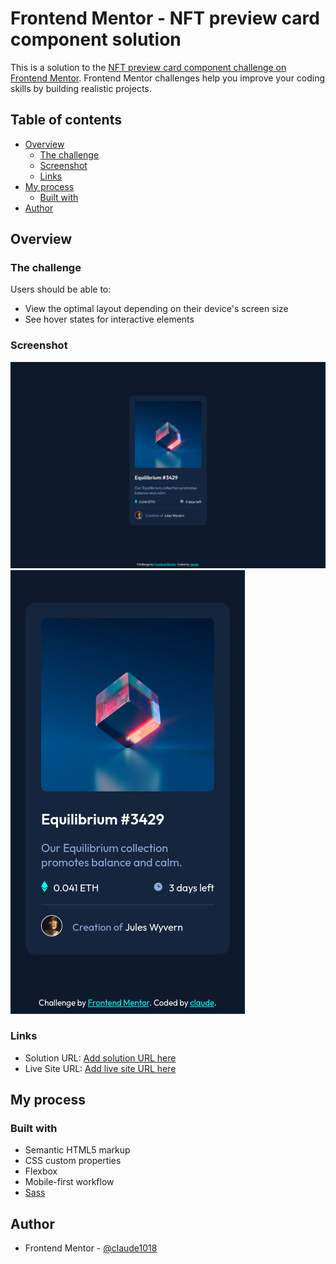 # Frontend Mentor - NFT preview card component solution

This is a solution to the [NFT preview card component challenge on Frontend Mentor](https://www.frontendmentor.io/challenges/nft-preview-card-component-SbdUL_w0U). Frontend Mentor challenges help you improve your coding skills by building realistic projects.

## Table of contents

- [Overview](#overview)
  - [The challenge](#the-challenge)
  - [Screenshot](#screenshot)
  - [Links](#links)
- [My process](#my-process)
  - [Built with](#built-with)
- [Author](#author)

## Overview

### The challenge

Users should be able to:

- View the optimal layout depending on their device's screen size
- See hover states for interactive elements

### Screenshot

![](./nft-ss-desktop.png)
![](./nft-ss-mobile.png)

### Links

- Solution URL: [Add solution URL here](https://www.frontendmentor.io/solutions/nft-preview-card-component-S1HvmeG4c)
- Live Site URL: [Add live site URL here](https://claude1018.github.io/nft-preview-card-component/)

## My process

### Built with

- Semantic HTML5 markup
- CSS custom properties
- Flexbox
- Mobile-first workflow
- [Sass](https://sass-lang.com)

## Author

- Frontend Mentor - [@claude1018](https://www.frontendmentor.io/profile/claude1018)
